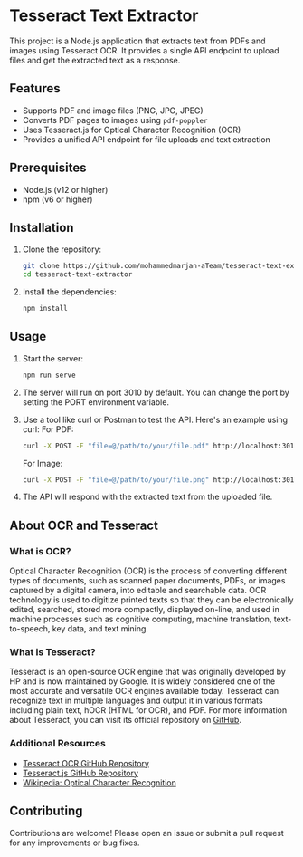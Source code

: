 # Tesseract Text Extractor

This project is a Node.js application that extracts text from PDFs and images using Tesseract OCR. It provides a single API endpoint to upload files and get the extracted text as a response.

## Features

- Supports PDF and image files (PNG, JPG, JPEG)
- Converts PDF pages to images using `pdf-poppler`
- Uses Tesseract.js for Optical Character Recognition (OCR)
- Provides a unified API endpoint for file uploads and text extraction

## Prerequisites

- Node.js (v12 or higher)
- npm (v6 or higher)

## Installation

1. Clone the repository:

   ```bash
   git clone https://github.com/mohammedmarjan-aTeam/tesseract-text-extractor
   cd tesseract-text-extractor
    ```
2. Install the dependencies:

    ```bash
    npm install
    ```

## Usage

1. Start the server:

    ```bash
    npm run serve
    ```

2. The server will run on port 3010 by default. You can change the port by setting the PORT environment variable.

3. Use a tool like curl or Postman to test the API. Here's an example using curl:
    For PDF:

    ```bash
    curl -X POST -F "file=@/path/to/your/file.pdf" http://localhost:3010/api/upload
    ```
    For Image:

    ```bash
    curl -X POST -F "file=@/path/to/your/file.png" http://localhost:3010/api/upload
    ```

4. The API will respond with the extracted text from the uploaded file.

## About OCR and Tesseract
### What is OCR?
Optical Character Recognition (OCR) is the process of converting different types of documents, such as scanned paper documents, PDFs, or images captured by a digital camera, into editable and searchable data. OCR technology is used to digitize printed texts so that they can be electronically edited, searched, stored more compactly, displayed on-line, and used in machine processes such as cognitive computing, machine translation, text-to-speech, key data, and text mining.

### What is Tesseract?
Tesseract is an open-source OCR engine that was originally developed by HP and is now maintained by Google. It is widely considered one of the most accurate and versatile OCR engines available today. Tesseract can recognize text in multiple languages and output it in various formats including plain text, hOCR (HTML for OCR), and PDF. For more information about Tesseract, you can visit its official repository on [GitHub](https://github.com/tesseract-ocr/tesseract).

### Additional Resources
* [Tesseract OCR GitHub Repository](https://github.com/tesseract-ocr/tesseract)
* [Tesseract.js GitHub Repository](https://github.com/naptha/tesseract.js)
* [Wikipedia: Optical Character Recognition](https://en.wikipedia.org/wiki/Optical_character_recognition)

## Contributing
Contributions are welcome! Please open an issue or submit a pull request for any improvements or bug fixes.